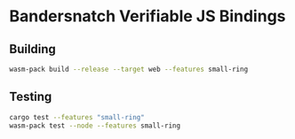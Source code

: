 # Bandersnatch Verifiable JS Bindings

## Building

```sh
wasm-pack build --release --target web --features small-ring
```

## Testing

```sh
cargo test --features "small-ring"
wasm-pack test --node --features small-ring
```
